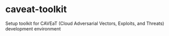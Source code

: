 # caveat-toolkit
Setup toolkit for CAVEaT (Cloud Adversarial Vectors, Exploits, and Threats) development environment
